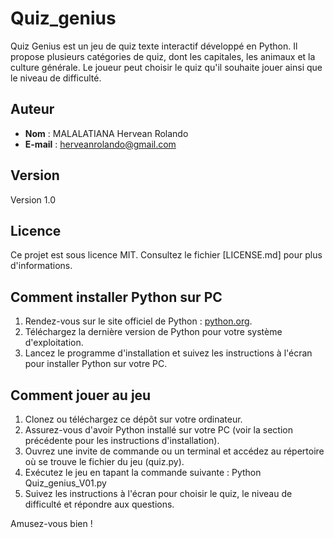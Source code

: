 # Quiz_genius
Quiz Genius est un jeu de quiz texte interactif développé en Python. Il propose plusieurs catégories de quiz, dont les capitales, les animaux et la culture générale. Le joueur peut choisir le quiz qu'il souhaite jouer ainsi que le niveau de difficulté.

## Auteur
- **Nom** : MALALATIANA Hervean Rolando
- **E-mail** : herveanrolando@gmail.com

## Version
Version 1.0

## Licence
Ce projet est sous licence MIT. Consultez le fichier [LICENSE.md] pour plus d'informations.

## Comment installer Python sur PC
1. Rendez-vous sur le site officiel de Python : [python.org](https://www.python.org/).
2. Téléchargez la dernière version de Python pour votre système d'exploitation.
3. Lancez le programme d'installation et suivez les instructions à l'écran pour installer Python sur votre PC.

## Comment jouer au jeu
1. Clonez ou téléchargez ce dépôt sur votre ordinateur.
2. Assurez-vous d'avoir Python installé sur votre PC (voir la section précédente pour les instructions d'installation).
3. Ouvrez une invite de commande ou un terminal et accédez au répertoire où se trouve le fichier du jeu (quiz.py).
4. Exécutez le jeu en tapant la commande suivante :
    Python Quiz_genius_V01.py
5. Suivez les instructions à l'écran pour choisir le quiz, le niveau de difficulté et répondre aux questions.

Amusez-vous bien !


